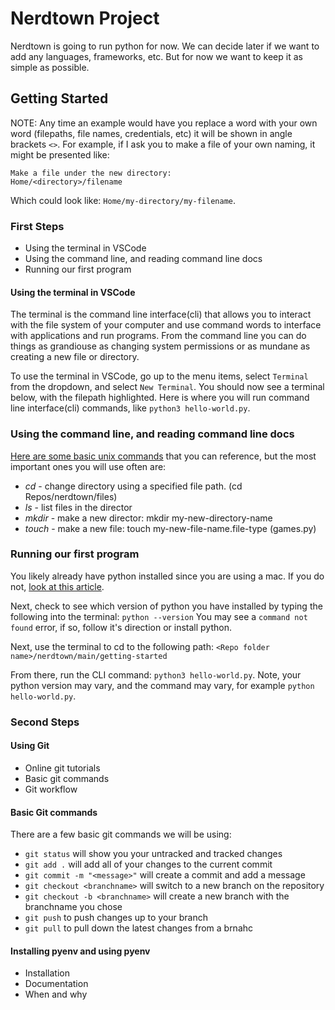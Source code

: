 # Nerdtown Project  

Nerdtown is going to run python for now. We can decide later if we want to add any languages, frameworks, etc. 
But for now we want to keep it as simple as possible. 

## Getting Started
NOTE: Any time an example would have you replace a word with your own word (filepaths, file names, credentials, etc) it will be shown
in angle brackets `<>`. For example, if I ask you to make a file of your own naming, it might be presented like: 
```
Make a file under the new directory:
Home/<directory>/filename
```
Which could look like: `Home/my-directory/my-filename`. 

### First Steps
- Using the terminal in VSCode
- Using the command line, and reading command line docs
- Running our first program

#### Using the terminal in VSCode
The terminal is the command line interface(cli) that allows you to interact with the file system of your computer
and use command words to interface with applications and run programs. From the command line you can do things as 
grandiouse as changing system permissions or as mundane as creating a new file or directory. 

To use the terminal in VSCode, go up to the menu items, select `Terminal` from the dropdown, and select `New Terminal`. 
You should now see a terminal below, with the filepath highlighted. Here is where you will run command line interface(cli) 
commands, like `python3 hello-world.py`. 

### Using the command line, and reading command line docs

[Here are some basic unix commands](https://mally.stanford.edu/~sr/computing/basic-unix.html) that you can reference, but the most important 
ones you will use often are: 
- *cd* - change directory using a specified file path. (cd Repos/nerdtown/files)
- *ls* - list files in the director
- *mkdir* - make a new director: mkdir my-new-directory-name
- *touch* - make a new file: touch my-new-file-name.file-type (games.py)

### Running our first program
You likely already have python installed since you are using a mac. If you do not, [look at this article](https://docs.python.org/3/using/mac.html).

Next, check to see which version of python you have installed by typing the following into the terminal:
`python --version`
You may see a `command not found` error, if so, follow it's direction or install python. 

Next, use the terminal to cd to the following path: 
`<Repo folder name>/nerdtown/main/getting-started`

From there, run the CLI command: `python3 hello-world.py`. Note, your python version may vary, and the command may vary, for example
`python hello-world.py`. 

### Second Steps

#### Using Git
- Online git tutorials
- Basic git commands
- Git workflow

#### Basic Git commands
There are a few basic git commands we will be using:
- `git status` will show you your untracked and tracked changes
- `git add .` will add all of your changes to the current commit
- `git commit -m "<message>"` will create a commit and add a message 
- `git checkout <branchname>` will switch to a new branch on the repository
- `git checkout -b <branchname>` will create a new branch with the branchname you chose
- `git push` to push changes up to your branch
- `git pull` to pull down the latest changes from a brnahc 

#### Installing pyenv and using pyenv
- Installation
- Documentation 
- When and why